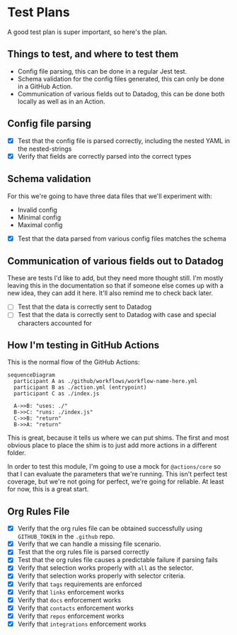 # Test Plans

A good test plan is super important, so here's the plan.

## Things to test, and where to test them

- Config file parsing, this can be done in a regular Jest test.
- Schema validation for the config files generated, this can only be done in a GitHub Action.
- Communication of various fields out to Datadog, this can be done both locally as well as in an Action.

## Config file parsing

- [x] Test that the config file is parsed correctly, including the nested YAML in the nested-strings
- [x] Verify that fields are correctly parsed into the correct types

## Schema validation

For this we're going to have three data files that we'll experiment with:

- Invalid config
- Minimal config
- Maximal config

- [x] Test that the data parsed from various config files matches the schema

## Communication of various fields out to Datadog

These are tests I'd like to add, but they need more thought still. I'm mostly leaving this in the documentation so that if someone else comes up with a new idea, they can add it here. It'll also remind me to check back later.

- [ ] Test that the data is correctly sent to Datadog
- [ ] Test that the data is correctly sent to Datadog with case and special characters accounted for

## How I'm testing in GitHub Actions

This is the normal flow of the GitHub Actions:

```mermaid
sequenceDiagram
  participant A as ./github/workflows/workflow-name-here.yml
  participant B as ./action.yml (entrypoint)
  participant C as ./index.js

  A->>B: "uses: ./"
  B->>C: "runs: ./index.js"
  C->>B: "return"
  B->>A: "return"
```

This is great, because it tells us where we can put shims. The first and most obvious place to place the shim is to just add more actions in a different folder.

In order to test this module, I'm going to use a mock for `@actions/core` so that I can evaluate the parameters that we're running. This isn't perfect test coverage, but we're not going for perfect, we're going for reliable. At least for now, this is a great start.

## Org Rules File

- [x] Verify that the org rules file can be obtained successfully using `GITHUB_TOKEN` in the `.github` repo.
- [x] Verify that we can handle a missing file scenario.
- [x] Test that the org rules file is parsed correctly
- [x] Test that the org rules file causes a predictable failure if parsing fails
- [x] Verify that selection works properly with `all` as the selector.
- [x] Verify that selection works properly with selector criteria.
- [x] Verify that `tags` requirements are enforced
- [x] Verify that `links` enforcement works
- [x] Verify that `docs` enforcement works
- [x] Verify that `contacts` enforcement works
- [x] Verify that `repos` enforcement works
- [x] Verify that `integrations` enforcement works
